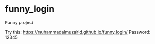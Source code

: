 # funny_login
Funny project

Try this: https://muhammadalmuzahid.github.io/funny_login/
Password: 12345
